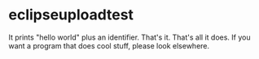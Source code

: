 # eclipseuploadtest
It prints "hello world" plus an identifier. That's it. That's all it does. If
you want a program that does cool stuff, please look elsewhere.
